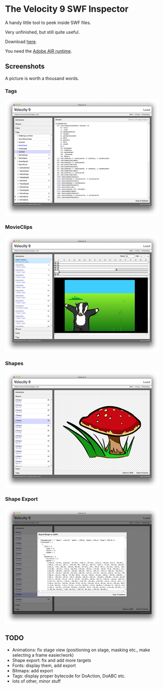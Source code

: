 # The Velocity 9 SWF Inspector

A handy little tool to peek inside SWF files.

Very unfinished, but still quite useful.

Download [here](https://github.com/velocity9/Inspector/releases).

You need the [Adobe AIR runtime](https://get.adobe.com/air/).

## Screenshots

A picture is worth a thousand words.

### Tags

![image](img/img1.png)

### MovieClips

![image](img/img2.png)

### Shapes

![image](img/img3.png)

### Shape Export

![image](img/img4.png)

## TODO

- Animations: fix stage view (positioning on stage, masking etc., make selecting a frame easier/work)
- Shape export: fix and add more targets
- Fonts: display them, add export
- Bitmaps: add export
- Tags: display proper bytecode for DoAction, DoABC etc.
- lots of other, minor stuff
